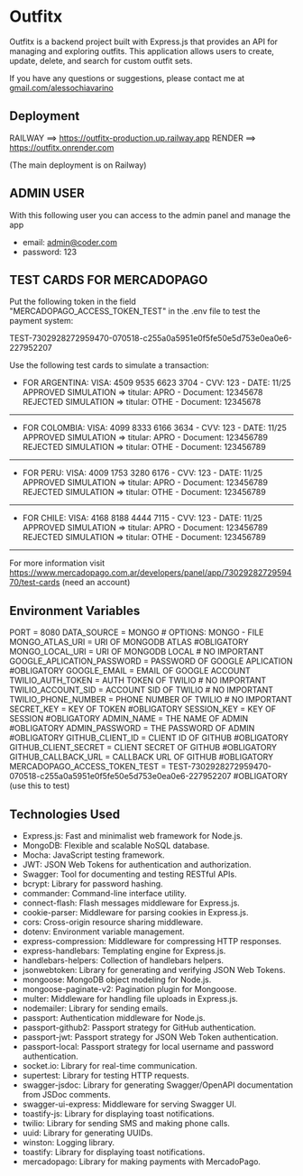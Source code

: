 # Outfitx

Outfitx is a backend project built with Express.js that provides an API for managing and exploring outfits. This application allows users to create, update, delete, and search for custom outfit sets.

If you have any questions or suggestions, please contact me at [gmail.com/alessochiavarino](mailto:alessochiavarino@gmail.com) 

## Deployment

RAILWAY ==> https://outfitx-production.up.railway.app
RENDER ==> https://outfitx.onrender.com

(The main deployment is on Railway)

## ADMIN USER

With this following user you can access to the admin panel and manage the app

- email: admin@coder.com
- password: 123

## TEST CARDS FOR MERCADOPAGO

Put the following token in the field "MERCADOPAGO_ACCESS_TOKEN_TEST" in the .env file to test the payment system:

TEST-7302928272959470-070518-c255a0a5951e0f5fe50e5d753e0ea0e6-227952207

Use the following test cards to simulate a transaction:

- FOR ARGENTINA:
VISA: 4509 9535 6623 3704 - CVV: 123 - DATE: 11/25
APPROVED SIMULATION => titular: APRO - Document: 12345678
REJECTED SIMULATION => titular: OTHE - Document: 12345678
---------------------------------------------------
- FOR COLOMBIA:
VISA: 4099 8333 6166 3634 - CVV: 123 - DATE: 11/25
APPROVED SIMULATION => titular: APRO - Document: 123456789
REJECTED SIMULATION => titular: OTHE - Document: 123456789
--------------------------------------------------- 

- FOR PERU:
VISA: 4009 1753 3280 6176 - CVV: 123 - DATE: 11/25
APPROVED SIMULATION => titular: APRO - Document: 123456789
REJECTED SIMULATION => titular: OTHE - Document: 123456789
--------------------------------------------------- 

- FOR CHILE:
VISA: 4168 8188 4444 7115 - CVV: 123 - DATE: 11/25
APPROVED SIMULATION => titular: APRO - Document: 123456789
REJECTED SIMULATION => titular: OTHE - Document: 123456789
--------------------------------------------------- 

For more information visit https://www.mercadopago.com.ar/developers/panel/app/7302928272959470/test-cards (need an account)

## Environment Variables

PORT = 8080
DATA_SOURCE = MONGO # OPTIONS: MONGO - FILE
MONGO_ATLAS_URI = URI OF MONGODB ATLAS #OBLIGATORY
MONGO_LOCAL_URI = URI OF MONGODB LOCAL # NO IMPORTANT
GOOGLE_APLICATION_PASSWORD = PASSWORD OF GOOGLE APLICATION #OBLIGATORY
GOOGLE_EMAIL = EMAIL OF GOOGLE ACCOUNT 
TWILIO_AUTH_TOKEN = AUTH TOKEN OF TWILIO # NO IMPORTANT
TWILIO_ACCOUNT_SID = ACCOUNT SID OF TWILIO # NO IMPORTANT
TWILIO_PHONE_NUMBER = PHONE NUMBER OF TWILIO # NO IMPORTANT
SECRET_KEY = KEY OF TOKEN #OBLIGATORY
SESSION_KEY = KEY OF SESSION #OBLIGATORY
ADMIN_NAME = THE NAME OF ADMIN #OBLIGATORY
ADMIN_PASSWORD = THE PASSWORD OF ADMIN #OBLIGATORY
GITHUB_CLIENT_ID = CLIENT ID OF GITHUB #OBLIGATORY
GITHUB_CLIENT_SECRET = CLIENT SECRET OF GITHUB #OBLIGATORY
GITHUB_CALLBACK_URL = CALLBACK URL OF GITHUB #OBLIGATORY
MERCADOPAGO_ACCESS_TOKEN_TEST = TEST-7302928272959470-070518-c255a0a5951e0f5fe50e5d753e0ea0e6-227952207 #OBLIGATORY (use this to test)

## Technologies Used

- Express.js: Fast and minimalist web framework for Node.js.
- MongoDB: Flexible and scalable NoSQL database.
- Mocha: JavaScript testing framework.
- JWT: JSON Web Tokens for authentication and authorization.
- Swagger: Tool for documenting and testing RESTful APIs.
- bcrypt: Library for password hashing.
- commander: Command-line interface utility.
- connect-flash: Flash messages middleware for Express.js.
- cookie-parser: Middleware for parsing cookies in Express.js.
- cors: Cross-origin resource sharing middleware.
- dotenv: Environment variable management.
- express-compression: Middleware for compressing HTTP responses.
- express-handlebars: Templating engine for Express.js.
- handlebars-helpers: Collection of handlebars helpers.
- jsonwebtoken: Library for generating and verifying JSON Web Tokens.
- mongoose: MongoDB object modeling for Node.js.
- mongoose-paginate-v2: Pagination plugin for Mongoose.
- multer: Middleware for handling file uploads in Express.js.
- nodemailer: Library for sending emails.
- passport: Authentication middleware for Node.js.
- passport-github2: Passport strategy for GitHub authentication.
- passport-jwt: Passport strategy for JSON Web Token authentication.
- passport-local: Passport strategy for local username and password authentication.
- socket.io: Library for real-time communication.
- supertest: Library for testing HTTP requests.
- swagger-jsdoc: Library for generating Swagger/OpenAPI documentation from JSDoc comments.
- swagger-ui-express: Middleware for serving Swagger UI.
- toastify-js: Library for displaying toast notifications.
- twilio: Library for sending SMS and making phone calls.
- uuid: Library for generating UUIDs.
- winston: Logging library.
- toastify: Library for displaying toast notifications.
- mercadopago: Library for making payments with MercadoPago.